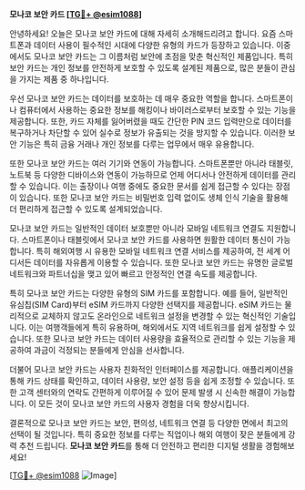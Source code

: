 **모나코 보안 카드 [[TG💪+ @esim1088](https://t.me/s/esim1088)]**

안녕하세요! 오늘은 모나코 보안 카드에 대해 자세히 소개해드리려고 합니다. 요즘 스마트폰과 데이터 사용이 필수적인 시대에 다양한 유형의 카드가 등장하고 있습니다. 이중에서도 모나코 보안 카드는 그 이름처럼 보안에 초점을 맞춘 혁신적인 제품입니다. 특히 보안 카드는 개인 정보를 안전하게 보호할 수 있도록 설계된 제품으로, 많은 분들이 관심을 가지는 제품 중 하나입니다.

우선 모나코 보안 카드는 데이터를 보호하는 데 매우 중요한 역할을 합니다. 스마트폰이나 컴퓨터에서 사용하는 중요한 정보를 해킹이나 바이러스로부터 보호할 수 있는 기능을 제공합니다. 또한, 카드 자체를 잃어버렸을 때도 간단한 PIN 코드 입력만으로 데이터를 복구하거나 차단할 수 있어 실수로 정보가 유출되는 것을 방지할 수 있습니다. 이러한 보안 기능은 특히 금융 거래나 개인 정보를 다루는 업무에서 매우 유용합니다.

또한 모나코 보안 카드는 여러 기기와 연동이 가능합니다. 스마트폰뿐만 아니라 태블릿, 노트북 등 다양한 디바이스와 연동이 가능하므로 언제 어디서나 안전하게 데이터를 관리할 수 있습니다. 이는 출장이나 여행 중에도 중요한 문서를 쉽게 접근할 수 있다는 장점이 있습니다. 또한 모나코 보안 카드는 비밀번호 입력 없이도 생체 인식 기술을 활용해 더 편리하게 접근할 수 있도록 설계되었습니다.

모나코 보안 카드는 일반적인 데이터 보호뿐만 아니라 모바일 네트워크 연결도 지원합니다. 스마트폰이나 태블릿에서 모나코 보안 카드를 사용하면 원활한 데이터 통신이 가능합니다. 특히 해외여행 시 유용한 모바일 네트워크 연결 서비스를 제공하여, 전 세계 어디서든 데이터를 자유롭게 이용할 수 있습니다. 또한 모나코 보안 카드는 유명한 글로벌 네트워크와 파트너십을 맺고 있어 빠르고 안정적인 연결 속도를 제공합니다.

특히 모나코 보안 카드는 다양한 유형의 SIM 카드를 포함합니다. 예를 들어, 일반적인 유심칩(SIM Card)부터 eSIM 카드까지 다양한 선택지를 제공합니다. eSIM 카드는 물리적으로 교체하지 않고도 온라인으로 네트워크 설정을 변경할 수 있는 혁신적인 기술입니다. 이는 여행객들에게 특히 유용하며, 해외에서도 지역 네트워크를 쉽게 설정할 수 있습니다. 또한 모나코 보안 카드는 데이터 사용량을 효율적으로 관리할 수 있는 기능을 제공하여 과금이 걱정되는 분들에게 안심을 선사합니다.

더불어 모나코 보안 카드는 사용자 친화적인 인터페이스를 제공합니다. 애플리케이션을 통해 카드 상태를 확인하고, 데이터 사용량, 보안 설정 등을 쉽게 조정할 수 있습니다. 또한 고객 센터와의 연락도 간편하게 이루어질 수 있어 문제 발생 시 신속한 해결이 가능합니다. 이 모든 것이 모나코 보안 카드의 사용자 경험을 더욱 향상시킵니다.

결론적으로 모나코 보안 카드는 보안, 편의성, 네트워크 연결 등 다양한 면에서 최고의 선택이 될 것입니다. 특히 중요한 정보를 다루는 직업이나 해외 여행이 잦은 분들에게 강력 추천 드립니다. **모나코 보안 카드**를 통해 더 안전하고 편리한 디지털 생활을 경험해보세요!

[[TG💪+ @esim1088](https://t.me/s/esim1088) ![Image](https://i.postimg.cc/Y0z9fWf4/image.png)]